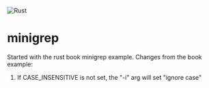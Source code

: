 ![Rust](https://github.com/o4oren/minigrep/workflows/Rust/badge.svg)

# minigrep
Started with the rust book minigrep example.
Changes from the book example:
1. If CASE_INSENSITIVE is not set, the "-i" arg will set "ignore case"

